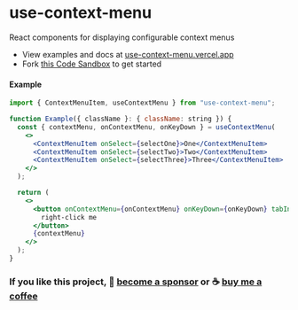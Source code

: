 # use-context-menu

React components for displaying configurable context menus

* View examples and docs at [use-context-menu.vercel.app](https://use-context-menu.vercel.app/)
* Fork [this Code Sandbox](https://codesandbox.io/s/use-context-menu-7z6d67) to get started

#### Example

```jsx
import { ContextMenuItem, useContextMenu } from "use-context-menu";

function Example({ className }: { className: string }) {
  const { contextMenu, onContextMenu, onKeyDown } = useContextMenu(
    <>
      <ContextMenuItem onSelect={selectOne}>One</ContextMenuItem>
      <ContextMenuItem onSelect={selectTwo}>Two</ContextMenuItem>
      <ContextMenuItem onSelect={selectThree}>Three</ContextMenuItem>
    </>
  );

  return (
    <>
      <button onContextMenu={onContextMenu} onKeyDown={onKeyDown} tabIndex={0}>
        right-click me
      </button>
      {contextMenu}
    </>
  );
}
```

### If you like this project, 🎉 [become a sponsor](https://github.com/sponsors/bvaughn/) or ☕ [buy me a coffee](http://givebrian.coffee/)
